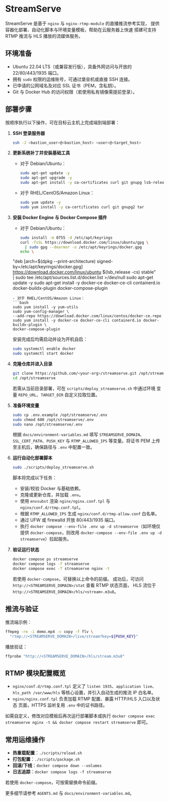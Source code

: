# StreamServe

StreamServe 是基于 `nginx` 与 `nginx-rtmp-module` 的直播推流参考实现，
提供容器化部署、自动化脚本与环境变量模板，帮助在云服务器上快速
搭建可支持 RTMP 推流与 HLS 播放的流媒体服务。

## 环境准备

- Ubuntu 22.04 LTS（或兼容发行版），具备外网访问与开放的 22/80/443/1935
  端口。
- 拥有 `sudo` 权限的运维账号，可通过堡垒机或直接 SSH 连接。
- 已申请的公网域名及对应 SSL 证书（PEM，含私钥）。
- Git 与 Docker Hub 的访问权限（若使用私有镜像需提前登录）。

## 部署步骤

按顺序执行以下操作，可在目标云主机上完成端到端部署：

1. **SSH 登录服务器**
   ```bash
   ssh -J <bastion_user>@<bastion_host> <user>@<target_host>
   ```

2. **更新系统补丁并安装基础工具**
   - 对于 Debian/Ubuntu：
     ```bash
     sudo apt-get update -y
     sudo apt-get upgrade -y
     sudo apt-get install -y ca-certificates curl git gnupg lsb-release
     ```
   - 对于 RHEL/CentOS/Amazon Linux：
     ```bash
     sudo yum update -y
     sudo yum install -y ca-certificates curl git gnupg2 tar
     ```

3. **安装 Docker Engine 与 Docker Compose 插件**
   - 对于 Debian/Ubuntu：
     ```bash
     sudo install -m 0755 -d /etc/apt/keyrings
     curl -fsSL https://download.docker.com/linux/ubuntu/gpg \
       | sudo gpg --dearmor -o /etc/apt/keyrings/docker.gpg
     echo \
   "deb [arch=$(dpkg --print-architecture) signed-by=/etc/apt/keyrings/docker.gpg] \
   https://download.docker.com/linux/ubuntu $(lsb_release -cs) stable" \
       | sudo tee /etc/apt/sources.list.d/docker.list >/dev/null
     sudo apt-get update -y
     sudo apt-get install -y docker-ce docker-ce-cli containerd.io \
       docker-buildx-plugin docker-compose-plugin
     ```
   - 对于 RHEL/CentOS/Amazon Linux：
     ```bash
   sudo yum install -y yum-utils
   sudo yum-config-manager \
     --add-repo https://download.docker.com/linux/centos/docker-ce.repo
   sudo yum install -y docker-ce docker-ce-cli containerd.io docker-buildx-plugin \
     docker-compose-plugin
     ```
   安装完成后均需启动并设为开机自启：
   ```bash
   sudo systemctl enable docker
   sudo systemctl start docker
   ```

4. **克隆仓库并进入目录**
   ```bash
   git clone https://github.com/<your-org>/streamserve.git /opt/streamserve
   cd /opt/streamserve
   ```
   若需从当前目录部署，可在 `scripts/deploy_streamserve.sh` 中通过环境
   变量 `REPO_URL`、`TARGET_DIR` 自定义拉取位置。

5. **准备环境变量**
   ```bash
   sudo cp .env.example /opt/streamserve/.env
   sudo chmod 600 /opt/streamserve/.env
   sudo nano /opt/streamserve/.env
   ```
   根据 `docs/environment-variables.md` 填写 `STREAMSERVE_DOMAIN`、
   `SSL_CERT_PATH`、`PUSH_KEY` 与 `RTMP_ALLOWED_IPS` 等变量。将证书 PEM
   上传至主机后，确保路径与 `.env` 中配置一致。

6. **运行自动化部署脚本**
   ```bash
   sudo ./scripts/deploy_streamserve.sh
   ```
   脚本将完成以下任务：
   - 安装/校验 Docker 与基础依赖。
   - 克隆或更新仓库，并加载 `.env`。
   - 使用 `envsubst` 渲染 `nginx/nginx.conf.tpl` 与
     `nginx/conf.d/rtmp.conf.tpl`。
   - 根据 `RTMP_ALLOWED_IPS` 生成 `nginx/conf.d/rtmp-allow.conf` 白名单。
   - 通过 UFW 或 firewalld 开放 80/443/1935 端口。
   - 执行 `docker compose --env-file .env up -d streamserve`（如环境仅提供
     `docker-compose`，则改用 `docker-compose --env-file .env up -d streamserve`）拉起服务。

7. **验证运行状态**
   ```bash
   docker compose ps streamserve
   docker compose logs -f streamserve
   docker compose exec -T streamserve nginx -t
   ```
   若使用 `docker-compose`，可替换以上命令的前缀。
   成功后，可访问 `http://<STREAMSERVE_DOMAIN>/stat` 查看 RTMP 状态页面，
   HLS 流位于 `http://<STREAMSERVE_DOMAIN>/hls/<stream>.m3u8`。

## 推流与验证

推流端示例：
```bash
ffmpeg -re -i demo.mp4 -c copy -f flv \
  "rtmp://<STREAMSERVE_DOMAIN>/live/stream?key=${PUSH_KEY}"
```

播放验证：
```bash
ffprobe "http://<STREAMSERVE_DOMAIN>/hls/stream.m3u8"
```

## RTMP 模块配置概览

- `nginx/conf.d/rtmp.conf.tpl` 定义了 `listen 1935`、`application live`、
  `hls_path /var/www/hls` 等核心设置，并引入自动生成的推流 IP 白名单。
- `nginx/nginx.conf.tpl` 负责加载 RTMP 配置、暴露 HTTP/HLS 入口以及状态
  页面，HTTPS 监听复用 `.env` 中的证书路径。

如需自定义，修改对应模板后再次运行部署脚本或执行
`docker compose exec streamserve nginx -t && docker compose restart streamserve`
即可。

## 常用运维操作

- **热重载配置**：`./scripts/reload.sh`
- **打包配置**：`./scripts/package.sh`
- **回滚/下线**：`docker compose down --volumes`
- **日志追踪**：`docker compose logs -f streamserve`

若使用 `docker-compose`，可按需替换命令前缀。

更多细节请参考 `AGENTS.md` 与 `docs/environment-variables.md`。
